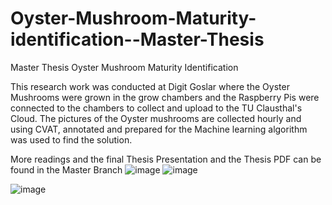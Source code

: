 # Oyster-Mushroom-Maturity-identification--Master-Thesis
Master Thesis Oyster Mushroom Maturity Identification

This research work was conducted at Digit Goslar where the Oyster Mushrooms were grown in the grow chambers and the Raspberry Pis were connected to the chambers to collect and upload to the TU Clausthal's Cloud. The pictures of the Oyster mushrooms are collected hourly and using CVAT, annotated and prepared for the Machine learning algorithm was used to find the solution.

More readings and the final Thesis Presentation and the Thesis PDF can be found in the Master Branch
![image](https://github.com/MSAthira/Oyster-Mushroom-Maturity-identification--Master-Thesis/assets/77021757/525ea21c-3445-4e73-8718-16c3f78e95e6)
![image](https://github.com/MSAthira/Oyster-Mushroom-Maturity-identification--Master-Thesis/assets/77021757/5ec2d409-3089-41d1-a4e9-e7ba3b544634)

![image](https://github.com/MSAthira/Oyster-Mushroom-Maturity-identification--Master-Thesis/assets/77021757/af253c37-b0b0-4c38-ae13-8551b6c08653)
